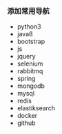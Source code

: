 ### 添加常用导航 
- python3
- java8
- bootstrap
- js
- jquery
- selenium
- rabbitmq
- spring
- mongodb
- mysql
- redis
- elastiksearch
- docker
- github
